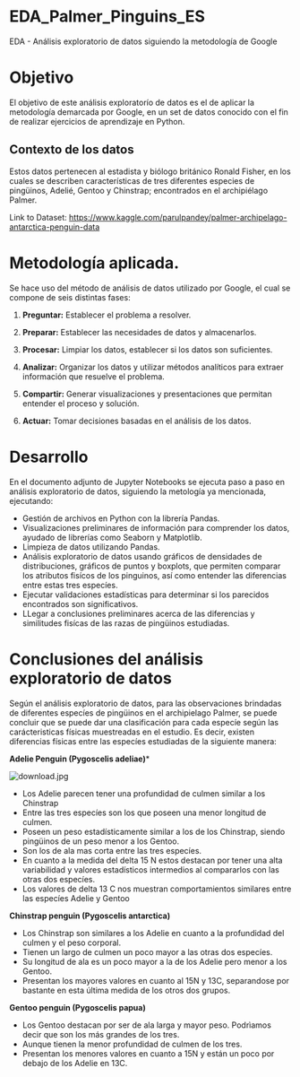 # EDA_Palmer_Pinguins_ES
EDA - Análisis exploratorio de datos siguiendo la metodología de Google

# Objetivo
El objetivo de este análisis exploratorío de datos es el de aplicar la metodología demarcada por Google, en un set de datos conocido con el fin de realizar ejercicios de aprendizaje en Python.

## Contexto de los datos
Estos datos pertenecen al estadista y biólogo británico Ronald Fisher, en los cuales se describen características de tres diferentes especies de pingüinos, Adelié, Gentoo y Chinstrap; encontrados en el archipiélago Palmer.

Link to Dataset: https://www.kaggle.com/parulpandey/palmer-archipelago-antarctica-penguin-data


# Metodología aplicada.

Se hace uso del método de análisis de datos utilizado por Google, el cual se compone de seis distintas fases:

1. **Preguntar:** Establecer el problema a resolver.

2. **Preparar:** Establecer las necesidades de datos y almacenarlos.

3. **Procesar:** Limpiar los datos, establecer si los datos son suficientes.

4. **Analizar:** Organizar los datos y utilizar métodos analíticos para extraer información que resuelve el problema.

5. **Compartir:** Generar visualizaciones y presentaciones que permitan entender el proceso y solución.

6. **Actuar:** Tomar decisiones basadas en el análisis de los datos.

# Desarrollo

En el documento adjunto de  Jupyter Notebooks se ejecuta paso a paso en análisis exploratorio de datos, siguiendo la metología ya mencionada, ejecutando:

- Gestión de archivos en Python con la librería Pandas.
- Visualizaciones preliminares de información para comprender los datos, ayudado de librerías como Seaborn y Matplotlib.
- Limpieza de datos utilizando Pandas.
- Análisis exploratorio de datos usando gráficos de densidades de distribuciones, gráficos de puntos y boxplots, que permiten comparar los atributos fisícos de los pinguinos, así como entender las diferencias entre estas tres especíes.
- Ejecutar validaciones estadísticas para determinar si los parecidos encontrados son significativos.
- LLegar a conclusiones preliminares acerca de las diferencias y similitudes fisícas de las razas de pingüinos estudiadas.

# Conclusiones del análisis exploratorio de datos

Según el análisis exploratorio de datos, para las observaciones brindadas de diferentes especíes de pingüinos en el archipielago Palmer, se puede concluir que se puede dar una clasificación para cada especíe según las carácteristicas físicas muestreadas en el estudio. Es decir, existen diferencias físicas entre las especíes estudiadas de la siguiente manera:

**Adelie Penguin (Pygoscelis adeliae)***

![download.jpg](attachment:download.jpg)

- Los Adelie parecen tener una profundidad de culmen similar a los Chinstrap
- Entre las tres especíes son los que poseen una menor longitud de culmen.
- Poseen un peso estadísticamente similar a los de los Chinstrap, siendo pingüinos de un peso menor a los Gentoo.
- Son los de ala mas corta entre las tres especíes.
- En cuanto a la medida del delta 15 N estos destacan por tener una alta variabilidad y valores estadísticos intermedios al compararlos con las otras dos especíes.
- Los valores de delta 13 C nos muestran comportamientos similares entre las especíes Adelie y Gentoo

**Chinstrap penguin (Pygoscelis antarctica)**
- Los Chinstrap son similares a los Adelie en cuanto a la profundidad del culmen y el peso corporal.
- Tienen un largo de culmen un poco mayor a las otras dos especíes.
- Su longitud de ala es un poco mayor a la de los Adelie pero menor a los Gentoo.
- Presentan los mayores valores en cuanto al 15N y 13C, separandose por bastante en esta última medida de los otros dos grupos.

**Gentoo penguin (Pygoscelis papua)**
- Los Gentoo destacan por ser de ala larga y mayor peso. Podrìamos decir que son los más grandes de los tres.
- Aunque tienen la menor profundidad de culmen de los tres.
- Presentan los menores valores en cuanto a 15N y están un poco por debajo de los Adelie en 13C.
